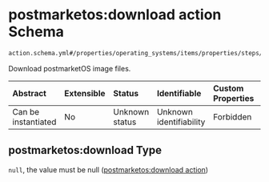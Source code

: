 # postmarketos:download action Schema

```txt
action.schema.yml#/properties/operating_systems/items/properties/steps/items/properties/actions/items/properties/postmarketos:download
```

Download postmarketOS image files.

| Abstract            | Extensible | Status         | Identifiable            | Custom Properties | Additional Properties | Access Restrictions | Defined In                                                          |
| :------------------ | :--------- | :------------- | :---------------------- | :---------------- | :-------------------- | :------------------ | :------------------------------------------------------------------ |
| Can be instantiated | No         | Unknown status | Unknown identifiability | Forbidden         | Allowed               | none                | [device.schema.json*](../device.schema.json "open original schema") |

## postmarketos:download Type

`null`, the value must be null ([postmarketos:download action](device-properties-operating-systems-operating-system-properties-steps-step-properties-group-step-action-properties-postmarketosdownload-action.md))
